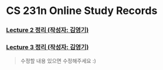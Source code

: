 # CS 231n Online Study Records

### [Lecture 2 정리 (작성자: 김영기)](https://github.com/ai-robotics-kr/CS231n_study/blob/master/study_records/Lecture2%20%EC%A0%95%EB%A6%AC.md)
### [Lecture 3 정리 (작성자: 김영기)](https://github.com/ai-robotics-kr/CS231n_study/blob/master/study_records/Lecture3%20%EC%A0%95%EB%A6%AC.md)


> 수정할 내용 있으면 수정해주세요 :)
